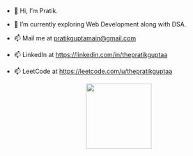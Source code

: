 - 👋 Hi, I’m Pratik.
- 🌱 I’m currently exploring Web Development along with DSA.
- 📫 Mail me at pratikguptamain@gmail.com
- 📫 LinkedIn at https://linkedin.com/in/thepratikguptaa
- 📫 LeetCode at https://leetcode.com/u/thepratikguptaa

  <p align="center">
  <img src="https://github-readme-stats.vercel.app/api/top-langs/?username=thepratikguptaa&layout=compact&theme=transparent" height="150" />
</p>

<!---
thepratikguptaa/thepratikguptaa is a ✨ special ✨ repository because its `README.md` (this file) appears on your GitHub profile.
You can click the Preview link to take a look at your changes.
--->
